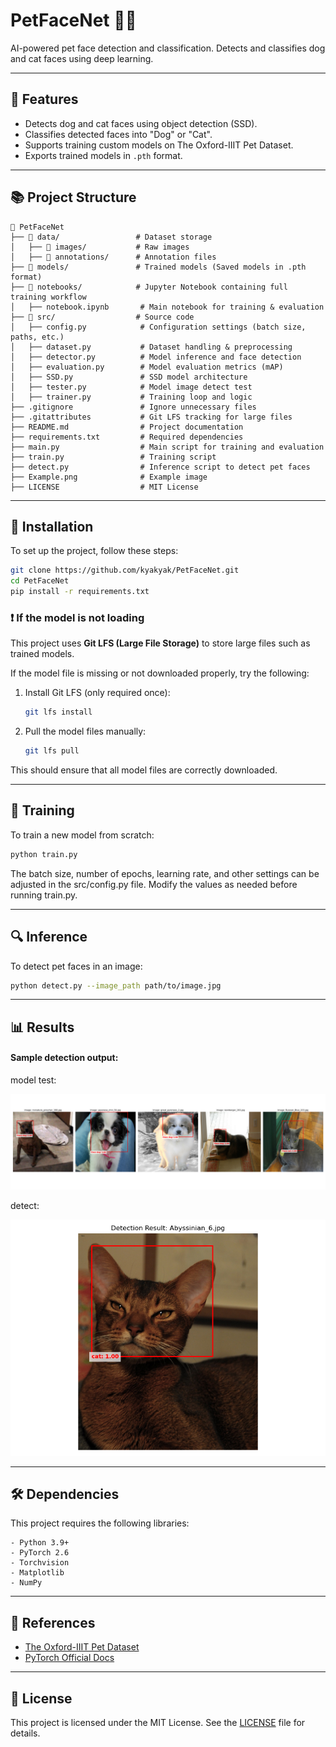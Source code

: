 # PetFaceNet 🐶🐱

AI-powered pet face detection and classification. Detects and classifies dog and cat faces using deep learning.

---

## 📌 Features
- Detects dog and cat faces using object detection (SSD).
- Classifies detected faces into "Dog" or "Cat".
- Supports training custom models on The Oxford-IIIT Pet Dataset.
- Exports trained models in `.pth` format.

---

## 📚 Project Structure
```
📂 PetFaceNet
├── 📂 data/                 # Dataset storage
│   ├── 📂 images/           # Raw images
│   ├── 📂 annotations/      # Annotation files
├── 📂 models/               # Trained models (Saved models in .pth format)
├── 📂 notebooks/            # Jupyter Notebook containing full training workflow
│   ├── notebook.ipynb       # Main notebook for training & evaluation
├── 📂 src/                  # Source code
│   ├── config.py            # Configuration settings (batch size, paths, etc.)
│   ├── dataset.py           # Dataset handling & preprocessing
│   ├── detector.py          # Model inference and face detection
│   ├── evaluation.py        # Model evaluation metrics (mAP)
│   ├── SSD.py               # SSD model architecture
│   ├── tester.py            # Model image detect test
│   ├── trainer.py           # Training loop and logic
├── .gitignore               # Ignore unnecessary files
├── .gitattributes           # Git LFS tracking for large files
├── README.md                # Project documentation
├── requirements.txt         # Required dependencies
├── main.py                  # Main script for training and evaluation
├── train.py                 # Training script 
├── detect.py                # Inference script to detect pet faces
├── Example.png              # Example image
├── LICENSE                  # MIT License
```

---

## 🚀 Installation
To set up the project, follow these steps:

```sh
git clone https://github.com/kyakyak/PetFaceNet.git
cd PetFaceNet
pip install -r requirements.txt
```

### ❗ If the model is not loading
This project uses **Git LFS (Large File Storage)** to store large files such as trained models.

If the model file is missing or not downloaded properly, try the following:

1. Install Git LFS (only required once):
   ```sh
   git lfs install
   ```

2. Pull the model files manually:
   ```sh
   git lfs pull
   ```

This should ensure that all model files are correctly downloaded.

---

## 🏅 Training
To train a new model from scratch:

```sh
python train.py
```
The batch size, number of epochs, learning rate, and other settings can be adjusted in the src/config.py file. Modify the values as needed before running train.py.

---

## 🔍 Inference
To detect pet faces in an image:

```sh
python detect.py --image_path path/to/image.jpg
```

---

## 📊 Results
#### Sample detection output:

model test:

![Detection Example](./Example_1.png)

detect:

![Detection Example](./Example_2.png)

---

## 🛠 Dependencies
This project requires the following libraries:

```plaintext
- Python 3.9+
- PyTorch 2.6
- Torchvision
- Matplotlib
- NumPy
```

---

## 🔗 References
- [The Oxford-IIIT Pet Dataset](http://www.robots.ox.ac.uk/~vgg/data/pets/)
- [PyTorch Official Docs](https://pytorch.org/)

---

## 📝 License
This project is licensed under the MIT License. See the [LICENSE](LICENSE) file for details.